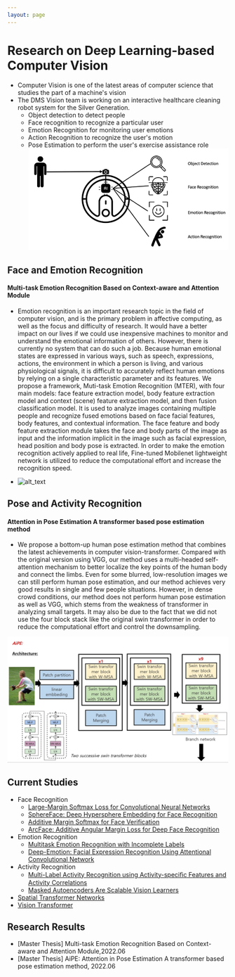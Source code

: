 ```yaml
---
layout: page
---
```


# Research on Deep Learning-based Computer Vision
- Computer Vision is one of the latest areas of computer science that studies the part of a machine's vision
- The DMS Vision team is working on an interactive healthcare cleaning robot system for the Silver Generation.
	- Object detection to detect people
	- Face recognition to recognize a particular user
	- Emotion Recognition for monitoring user emotions
	- Action Recognition to recognize the user's motion
	- Pose Estimation to perform the user's exercise assistance role
![alt_text](../research/cvfolder/architecture.jpg)
 
## Face and Emotion Recognition

#### Multi-task Emotion Recognition Based on Context-aware and Attention Module
- Emotion recognition is an important research topic in the field of computer vision, and is the primary problem in affective computing, as well as the focus and difficulty of research. It would have a better impact on our lives if we could use inexpensive machines to monitor and understand the emotional information of others. However, there is currently no system that can do such a job. Because human emotional states are expressed in various ways, such as speech, expressions, actions, the environment in which a person is living, and various physiological signals, it is difficult to accurately reflect human emotions by relying on a single characteristic parameter and its features. We propose a framework, Muti-task Emotion Recognition (MTER), with four main models: face feature extraction model, body feature extraction model and context (scene) feature extraction model, and then fusion classification model. It is used to analyze images containing multiple people and recognize fused emotions based on face facial features, body features, and contextual information. The face feature and body feature extraction module takes the face and body parts of the image as input and the information implicit in the image such as facial expression, head position and body pose is extracted. In order to make the emotion recognition actively applied to real life, Fine-tuned Mobilenet lightweight network is utilized to reduce the computational effort and increase the recognition speed.

- ![alt_text](../research/cvfolder/MTER_architecture.jpg)

## Pose and Activity Recognition

#### Attention in Pose Estimation A transformer based pose estimation method
- We propose a bottom-up human pose estimation method that combines the latest achievements in computer vision-transformer. Compared with the original version using VGG, our method uses a multi-headed self-attention mechanism to better localize the key points of the human body and connect the limbs. Even for some blurred, low-resolution images we can still perform human pose estimation, and our method achieves very good results in single and few people situations. However, in dense crowd conditions, our method does not perform human pose estimation as well as VGG, which stems from the weakness of transformer in analyzing small targets. It may also be due to the fact that we did not use the four block stack like the original swin transformer in order to reduce the computational effort and control the downsampling.

![alt_text](../research/cvfolder/AiPE_architecture.jpg)
	
## Current Studies
- Face Recognition
	- [Large-Margin Softmax Loss for Convolutional Neural Networks](https://arxiv.org/pdf/1612.02295)
	- [SphereFace: Deep Hypersphere Embedding for Face Recognition](https://arxiv.org/pdf/1704.08063)
	- [Additive Margin Softmax for Face Verification](https://arxiv.org/pdf/1801.05599)
	- [ArcFace: Additive Angular Margin Loss for Deep Face Recognition](https://arxiv.org/pdf/1801.07698)
- Emotion Recognition
	- [Multitask Emotion Recognition with Incomplete Labels](https://arxiv.org/pdf/2002.03557)
	- [Deep-Emotion: Facial Expression Recognition Using Attentional Convolutional Network](https://arxiv.org/pdf/1902.01019)
- Activity Recognition
	- [Multi-Label Activity Recognition using Activity-speciﬁc Features and Activity Correlations](https://arxiv.org/pdf/2009.07420)
	- [Masked Autoencoders Are Scalable Vision Learners](https://arxiv.org/pdf/2111.06377)
- [Spatial Transformer Networks](https://arxiv.org/pdf/1506.02025)
- [Vision Transformer](https://arxiv.org/pdf/2010.11929)

## Research Results
- [Master Thesis] Multi-task Emotion Recognition Based on Context-aware and Attention Module,2022.06
- [Master Thesis] AiPE: Attention in Pose Estimation A transformer based pose estimation method, 2022.06


